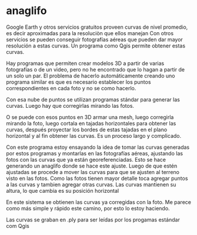 # anaglifo
Google Earth y otros servicios gratuitos proveen curvas de nivel promedio, es decir aproximadas para la resoluciòn que ellos manejan
Con otros servicios se pueden conseguir fotografías aéreas que pueden dar mayor resolución a estas curvas.
Un programa como Qgis permite obtener estas curvas.

Hay programas que permiten crear modelos 3D a partir de varias fotografías o de un video, pero no he encontrado que lo hagan a partir de un solo un par.
El problema de hacerlo automáticamente creando uno programa similar es que es necesario establecer los puntos correspondientes en cada foto y no se como hacerlo.

Con esa nube de puntos se utilizan programas stándar para generar las curvas. Luego hay que corregirlas mirando las fotos.

O se puede con esos puntos en 3D armar una mesh, luego corregirla mirando la foto, luego cortala en tajadas horizontales para obtener las curvas, después proyectar los bordes
de estas tajadas en el plano horizontal y al fin obtener las curvas. Es un proceso largo y complicado.

Con este programa estoy ensayando la idea de tomar las curvas generadas por estos programas y montarlas en las fotografías aéreas, ajustando las fotos
con las curvas que ya están georeferenciadas.
Esto se hace generando un anaglifo donde se hace este ajuste.
Luego de que estén ajustadas se procede a mover las curvas para que se ajusten al terreno visto en las fotos.
Como las fotos tienen mayor detalle toca agregar puntos a las curvas y tambien agregar otras curvas.
Las curvas mantienen su altura, lo que cambia es su posición horizontal

En este sistema se obtienen las curvas ya corregidas con la foto. Me parece como más simple y rápido este camino, por esto lo estoy haciendo.

Las curvas se graban en .ply para ser leídas por los progamas estándar com Qgis
